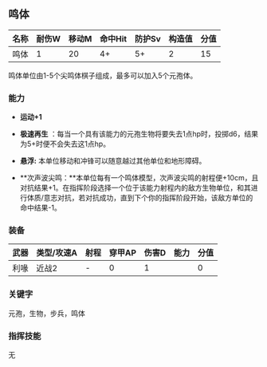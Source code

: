 ## 鸣体

| 名称 | 耐伤W | 移动M | 命中Hit | 防护Sv | 构造值 | 分值 |
| ---- | ----- | ----- | ------- | ------ | ------ | ---- |
| 鸣体 | 1     | 20    | 4+      | 5+     | 2      | 15   |

鸣体单位由1-5个尖鸣体棋子组成，最多可以加入5个元孢体。

### 能力

- **运动+1**

- **极速再生** ：每当一个具有该能力的元孢生物将要失去1点hp时，投掷d6，结果为5+时便不会失去这1点hp。 

- **悬浮:**  本单位移动和冲锋可以随意越过其他单位和地形障碍。

- **次声波尖鸣：**本单位每有一个鸣体模型，次声波尖鸣的射程便+10cm，且对抗结果+1。在指挥阶段选择一个位于该能力射程内的敌方生物单位，和其进行体质/意志对抗，若对抗成功，直到下个你的指挥阶段开始，该敌方单位的命中结果-1。

### 装备

| 武器 | 类型/攻速A | 射程 | 穿甲AP | 伤害D | 能力 | 分值 |
| ---- | ---------- | ---- | ------ | ----- | ---- | ---- |
| 利喙 | 近战2      | -    | 0      | 1     |      | 0    |

### **关键字**

元孢，生物，步兵，鸣体

### 指挥技能

无

